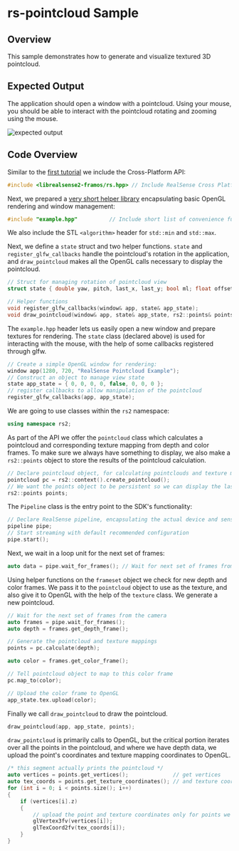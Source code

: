 # rs-pointcloud Sample

## Overview

This sample demonstrates how to generate and visualize textured 3D pointcloud.

## Expected Output
The application should open a window with a pointcloud. Using your mouse, you should be able to interact with the pointcloud  rotating and zooming using the mouse.

![expected output](https://raw.githubusercontent.com/wiki/IntelRealSense/librealsense/res/point-cloud-expected.png)

## Code Overview

Similar to the [first tutorial](../capture/) we include the Cross-Platform API:
```cpp
#include <librealsense2-framos/rs.hpp> // Include RealSense Cross Platform API
```

Next, we prepared a [very short helper library](../example.hpp) encapsulating basic OpenGL rendering and window management:
```cpp
#include "example.hpp"          // Include short list of convenience functions for rendering
```

We also include the STL `<algorithm>` header for `std::min` and `std::max`.

Next, we define a `state` struct and two helper functions. `state` and `register_glfw_callbacks` handle the pointcloud's rotation in the application, and `draw_pointcloud` makes all the OpenGL calls necessary to display the pointcloud.
```cpp
// Struct for managing rotation of pointcloud view
struct state { double yaw, pitch, last_x, last_y; bool ml; float offset_x, offset_y; texture tex; };

// Helper functions
void register_glfw_callbacks(window& app, state& app_state);
void draw_pointcloud(window& app, state& app_state, rs2::points& points);
```

The `example.hpp` header lets us easily open a new window and prepare textures for rendering. The `state` class (declared above) is used for interacting with the mouse, with the help of some callbacks registered through glfw.
```cpp
// Create a simple OpenGL window for rendering:
window app(1280, 720, "RealSense Pointcloud Example");
// Construct an object to manage view state
state app_state = { 0, 0, 0, 0, false, 0, 0, 0 };
// register callbacks to allow manipulation of the pointcloud
register_glfw_callbacks(app, app_state);
```

We are going to use classes within the `rs2` namespace:
```cpp
using namespace rs2;
```

As part of the API we offer the `pointcloud` class which calculates a pointcloud and corresponding texture mapping from depth and color frames. To make sure we always have something to display, we also make a `rs2::points` object to store the results of the pointcloud calculation.
```cpp
// Declare pointcloud object, for calculating pointclouds and texture mappings
pointcloud pc = rs2::context().create_pointcloud();
// We want the points object to be persistent so we can display the last cloud when a frame drops
rs2::points points;
```

The `Pipeline` class is the entry point to the SDK's functionality:
```cpp
// Declare RealSense pipeline, encapsulating the actual device and sensors
pipeline pipe;
// Start streaming with default recommended configuration
pipe.start();
```

Next, we wait in a loop unit for the next set of frames:
```cpp
auto data = pipe.wait_for_frames(); // Wait for next set of frames from the camera
```

Using helper functions on the `frameset` object we check for new depth and color frames. We pass it to the `pointcloud` object to use as the texture, and also give it to OpenGL with the help of the `texture` class. We generate a new pointcloud.
```cpp
// Wait for the next set of frames from the camera
auto frames = pipe.wait_for_frames();
auto depth = frames.get_depth_frame();

// Generate the pointcloud and texture mappings
points = pc.calculate(depth);

auto color = frames.get_color_frame();

// Tell pointcloud object to map to this color frame
pc.map_to(color);

// Upload the color frame to OpenGL
app_state.tex.upload(color);

```

Finally we call `draw_pointcloud` to draw the pointcloud.
```cpp
draw_pointcloud(app, app_state, points);
```

`draw_pointcloud` is primarily calls to OpenGL, but the critical portion iterates over all the points in the pointcloud, and where we have depth data, we upload the point's coordinates and texture mapping coordinates to OpenGL.
```cpp
/* this segment actually prints the pointcloud */
auto vertices = points.get_vertices();              // get vertices
auto tex_coords = points.get_texture_coordinates(); // and texture coordinates
for (int i = 0; i < points.size(); i++)
{
    if (vertices[i].z)
    {
        // upload the point and texture coordinates only for points we have depth data for
        glVertex3fv(vertices[i]);
        glTexCoord2fv(tex_coords[i]);
    }
}
```
